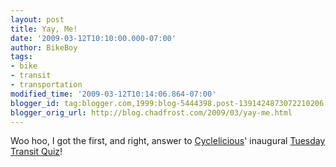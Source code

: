 ```yaml
---
layout: post
title: Yay, Me!
date: '2009-03-12T10:10:00.000-07:00'
author: BikeBoy
tags:
- bike
- transit
- transportation
modified_time: '2009-03-12T10:14:06.864-07:00'
blogger_id: tag:blogger.com,1999:blog-5444398.post-1391424873072210206
blogger_orig_url: http://blog.chadfrost.com/2009/03/yay-me.html
---
```


Woo hoo, I got the first, and right, answer to 
[Cyclelicious](http://www.cyclelicio.us)' inaugural [Tuesday Transit 
Quiz](http://www.cyclelicio.us/2009/03/tuesday-transit-quiz-caltrain-express.html)! 
